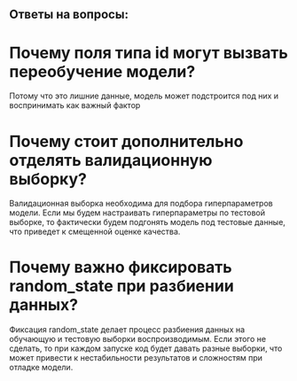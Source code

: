 ## Ответы на вопросы:
# Почему поля типа id могут вызвать переобучение модели?
Потому что это лишние данные, модель может подстроится под них и воспринимать как важный фактор
# Почему стоит дополнительно отделять валидационную выборку?
Валидационная выборка необходима для подбора гиперпараметров модели. Если мы будем настраивать гиперпараметры по тестовой выборке, то фактически будем подгонять модель под тестовые данные, что приведет к смещенной оценке качества.
# Почему важно фиксировать random_state при разбиении данных?
Фиксация random_state делает процесс разбиения данных на обучающую и тестовую выборки воспроизводимым. Если этого не сделать, то при каждом запуске код будет давать разные выборки, что может привести к нестабильности результатов и сложностям при отладке модели.